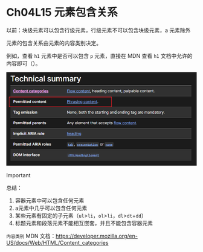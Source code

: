 # Ch04L15 元素包含关系

以前：块级元素可以包含行级元素，行级元素不可以包含块级元素，a 元素除外

元素的包含关系由元素的内容类别决定。

例如，查看 `h1` 元素中是否可以包含 `p` 元素，直接在 MDN 查看 `h1` 文档中允许的内容即可（）。

![image-20240421014907862](../assets/15-1.png)

> [!important]
>
> 总结：
>
> 1. 容器元素中可以包含任何元素
> 2. a元素中几乎可以包含任何元素
> 3. 某些元素有固定的子元素（`ul`>`li`，`ol`>`li`，`dl`>`dt`+`dd`）
> 4. 标题元素和段落元素不能相互嵌套，并且不能包含容器元素

`内容类别` MDN 文档：https://developer.mozilla.org/en-US/docs/Web/HTML/Content_categories
